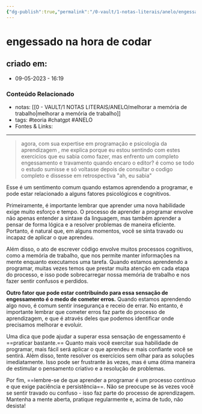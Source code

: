 ```yaml
---
{"dg-publish":true,"permalink":"/0-vault/1-notas-literais/anelo/engessado-na-hora-de-codar/","tags":["teoria","chatgpt","ANELO"],"dgHomeLink":true,"dgShowLocalGraph":true,"dgShowFileTree":true,"dgEnableSearch":true}
---
```


# engessado na hora de codar

## criado em: 
-  09-05-2023 - 16:19

### Conteúdo Relacionado 
- notas: [[0 - VAULT/1 NOTAS LITERAIS/ANELO/melhorar a memória de trabalho\|melhorar a memória de trabalho]]
- tags: #teoria  #chatgpt #ANELO 
- Fontes & Links: 

---

>agora, com sua expertise em programação e psicologia da aprendizagem , me explica porque eu estou sentindo com estes exercicios que eu sabia como fazer, mas enfrento um completo engessamento e travamento quando encaro o editor? é como se todo o estudo sumisse e só voltasse depois de consultar o codigo completo e dissesse em retrospectiva "ah, eu sabia"


Esse é um sentimento comum quando estamos aprendendo a programar, e pode estar relacionado a alguns fatores psicológicos e cognitivos.

Primeiramente, é importante lembrar que aprender uma nova habilidade exige muito esforço e tempo. O processo de aprender a programar envolve não apenas entender a sintaxe da linguagem, mas também aprender a pensar de forma lógica e a resolver problemas de maneira eficiente. Portanto, é natural que, em alguns momentos, você se sinta travado ou incapaz de aplicar o que aprendeu.

Além disso, o ato de escrever código envolve muitos processos cognitivos, como a memória de trabalho, que nos permite manter informações na mente enquanto executamos uma tarefa. Quando estamos aprendendo a programar, muitas vezes temos que prestar muita atenção em cada etapa do processo, e isso pode sobrecarregar nossa memória de trabalho e nos fazer sentir confusos e perdidos.

**Outro fator que pode estar contribuindo para essa sensação de engessamento é o medo de cometer erros.** Quando estamos aprendendo algo novo, é comum sentir insegurança e receio de errar. No entanto, é importante lembrar que cometer erros faz parte do processo de aprendizagem, e que é através deles que podemos identificar onde precisamos melhorar e evoluir.

Uma dica que pode ajudar a superar essa sensação de engessamento é ==praticar bastante.== Quanto mais você exercitar sua habilidade de programar, mais fácil será aplicar o que aprendeu e mais confiante você se sentirá. Além disso, tente resolver os exercícios sem olhar para as soluções imediatamente. Isso pode ser frustrante às vezes, mas é uma ótima maneira de estimular o pensamento criativo e a resolução de problemas.

Por fim, ==lembre-se de que aprender a programar é um processo contínuo e que exige paciência e persistência==. Não se preocupe se às vezes você se sentir travado ou confuso - isso faz parte do processo de aprendizagem. Mantenha a mente aberta, pratique regularmente e, acima de tudo, não desista!
